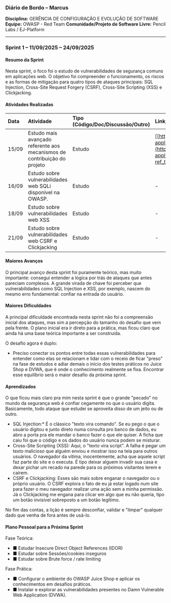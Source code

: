 ### **Diário de Bordo – Marcus**

**Disciplina:** GERÊNCIA DE CONFIGURAÇÃO E EVOLUÇÃO DE SOFTWARE **Equipe:** OWASP - Red Team **Comunidade/Projeto de Software Livre:** Pencil Labs / EJ-Platform

---

### **Sprint 1 – 11/09/2025 – 24/09/2025**

#### **Resumo da Sprint**

Nesta sprint, o foco foi o estudo de vulnerabilidades de segurança comuns em aplicações web. O objetivo foi compreender o funcionamento, os riscos e as formas de mitigação para quatro tipos de ataques principais: SQL Injection, Cross-Site Request Forgery (CSRF), Cross-Site Scripting (XSS) e Clickjacking.


#### **Atividades Realizadas**

| Data | Atividade | Tipo (Código/Doc/Discussão/Outro) | Link/Referência | Status |
| :--- | :--- | :--- | :--- | :--- |
| 15/09 | Estudo mais avançado referente aos mecanismos de contribuição do projeto | Estudo | [[https://gitlab.com/pencillabs/ej/ej-application](https://gitlab.com/pencillabs/ej/ej-application/-/blob/develop/README.md?ref_type=heads)] | Concluído |
| 16/09 | Estudo sobre vulnerabilidades web SQLi disponível na OWASP. |  Estudo | - | Concluído |
| 18/09 | Estudo sobre vulnerabilidades web XSS |  Estudo | - | Concluído |
| 21/09 | Estudo sobre vulnerabilidades web CSRF e Clickjacking |  Estudo | - | Concluído |

#### **Maiores Avanços**
O principal avanço desta sprint foi puramente teórico, mas muito importante: consegui entender a lógica por trás de ataques que antes pareciam complexos. A grande virada de chave foi perceber que vulnerabilidades como SQL Injection e XSS, por exemplo, nascem do mesmo erro fundamental: confiar na entrada do usuário.

#### **Maiores Dificuldades**

A principal dificuldade encontrada nesta sprint não foi a compreensão inicial dos ataques, mas sim a percepção do tamanho do desafio que vem pela frente. O plano inicial era ir direto para a prática, mas ficou claro que ainda há uma base teórica importante a ser construída.

O desafio agora é duplo:
- Preciso conectar os pontos entre todas essas vulnerabilidades para entender como elas se relacionam e lidar com o receio de ficar "preso" na fase de estudos e adiar demais o início dos testes práticos no Juice Shop e DVWA, que é onde o conhecimento realmente se fixa. Encontrar esse equilíbrio será o maior desafio da próxima sprint.

#### **Aprendizados**

O que ficou mais claro pra mim nesta sprint é que o grande "pecado" no mundo da segurança web é confiar cegamente no que o usuário digita. Basicamente, todo ataque que estudei se aproveita disso de um jeito ou de outro.

* SQL Injection:* É o clássico "texto vira comando". Se eu pego o que o usuário digitou e junto direto numa consulta pro banco de dados, eu abro a porta pra ele mandar o banco fazer o que ele quiser. A ficha que caiu foi que o código e os dados do usuário nunca podem se misturar.
* Cross-Site Scripting (XSS): Aqui, o "texto vira script". A falha é pegar um texto malicioso que alguém enviou e mostrar isso na tela para outros usuários. O navegador da vítima, inocentemente, acha que aquele script faz parte do site e o executa. É tipo deixar alguem invadir sua casa e dexar  pichar um recado na parede  para os próximos visitantes lerem e caírem.
* CSRF e Clickjacking: Esses são mais sobre enganar o navegador ou o próprio usuário. O CSRF explora o fato de eu já estar logado num site para fazer o meu navegador realizar uma ação sem a minha permissão. Já o Clickjacking me engana para clicar em algo que eu não queria, tipo um botão invisível sobreposto a um botão legítimo.

No fim das contas, a lição é sempre desconfiar, validar e "limpar" qualquer dado que venha de fora antes de usá-lo.

#### **Plano Pessoal para a Próxima Sprint**

Fase Teórica:
* ■ Estudar Insecure Direct Object References (IDOR)
* ■  Estudar sobre Sessões/cookies inseguros
* ■ Estudar sobre Brute force / rate limiting

Fase Prática:
* ■ Configurar o ambiente do OWASP Juice Shop e aplicar os conhecimentos em desafios práticos.
* ■ Instalar e explorar as vulnerabilidades presentes no Damn Vulnerable Web Application (DVWA).
